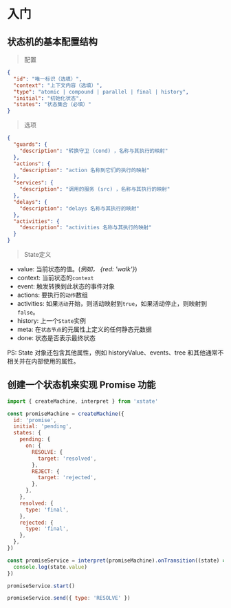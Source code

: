 <!--
 Copyright (c) 2022 Sangbaipi

 This software is released under the MIT License.
 https://opensource.org/licenses/MIT
-->

# 入门

## 状态机的基本配置结构

> 配置

```json
{
  "id": "唯一标识（选填）",
  "context": "上下文内容（选填）",
  "type": "atomic | compound | parallel | final | history",
  "initial": "初始化状态",
  "states": "状态集合（必填）"
}
```

> 选项

```json
{
  "guards": {
    "description": "转换守卫 (cond) ，名称与其执行的映射"
  },
  "actions": {
    "description": "action 名称到它们的执行的映射"
  },
  "services": {
    "description": "调用的服务 (src) ，名称与其执行的映射"
  },
  "delays": {
    "description": "delays 名称与其执行的映射"
  },
  "activities": {
    "description": "activities 名称与其执行的映射"
  }
}
```

> State定义

- value: 当前状态的值。(*例如， {red: 'walk'}*)
- context: 当前状态的`context`
- event: 触发转换到此状态的事件对象
- actions: 要执行的`动作`数组
- activities: 如果`活动`开始，则活动映射到`true`，如果活动停止，则映射到`false`。
- history: 上一个`State`实例
- meta: 在`状态节点`的元属性上定义的任何静态元数据
- done: 状态是否表示最终状态

PS: State 对象还包含其他属性，例如 historyValue、events、tree 和其他通常不相关并在内部使用的属性。

## 创建一个状态机来实现 Promise 功能

```js
import { createMachine, interpret } from 'xstate'

const promiseMachine = createMachine({
  id: 'promise',
  initial: 'pending',
  states: {
    pending: {
      on: {
        RESOLVE: {
          target: 'resolved',
        },
        REJECT: {
          target: 'rejected',
        },
      },
    },
    resolved: {
      type: 'final',
    },
    rejected: {
      type: 'final',
    },
  },
})

const promiseService = interpret(promiseMachine).onTransition((state) => {
  console.log(state.value)
})

promiseService.start()

promiseService.send({ type: 'RESOLVE' })
```
